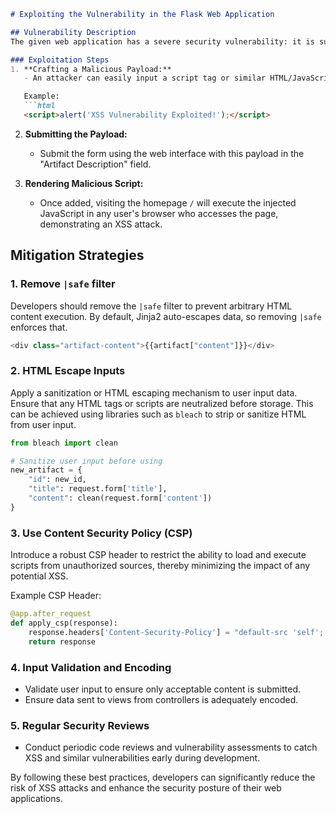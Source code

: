 ```markdown
# Exploiting the Vulnerability in the Flask Web Application

## Vulnerability Description
The given web application has a severe security vulnerability: it is susceptible to **Cross-Site Scripting (XSS)** attacks. The vulnerability arises from the use of the `|safe` filter in the Jinja2 template engine for the `content` field of artifacts. This effectively trusts any HTML or JavaScript present in user input, directly rendering it on the page without sanitization.

### Exploitation Steps
1. **Crafting a Malicious Payload:**
   - An attacker can easily input a script tag or similar HTML/JavaScript payload in the "Artifact Description" field while adding an artifact.

   Example:
   ```html
   <script>alert('XSS Vulnerability Exploited!');</script>
   ```

2. **Submitting the Payload:**
   - Submit the form using the web interface with this payload in the "Artifact Description" field.

3. **Rendering Malicious Script:**
   - Once added, visiting the homepage `/` will execute the injected JavaScript in any user's browser who accesses the page, demonstrating an XSS attack.

## Mitigation Strategies

### 1. Remove `|safe` filter
Developers should remove the `|safe` filter to prevent arbitrary HTML content execution. By default, Jinja2 auto-escapes data, so removing `|safe` enforces that.

```python
<div class="artifact-content">{{artifact["content"]}}</div>
```

### 2. HTML Escape Inputs
Apply a sanitization or HTML escaping mechanism to user input data. Ensure that any HTML tags or scripts are neutralized before storage. This can be achieved using libraries such as `bleach` to strip or sanitize HTML from user input.

```python
from bleach import clean

# Sanitize user input before using
new_artifact = {
    "id": new_id,
    "title": request.form['title'],
    "content": clean(request.form['content'])
}
```

### 3. Use Content Security Policy (CSP)
Introduce a robust CSP header to restrict the ability to load and execute scripts from unauthorized sources, thereby minimizing the impact of any potential XSS.

Example CSP Header:
```python
@app.after_request
def apply_csp(response):
    response.headers['Content-Security-Policy'] = "default-src 'self'; script-src 'self';"
    return response
```

### 4. Input Validation and Encoding
- Validate user input to ensure only acceptable content is submitted.
- Ensure data sent to views from controllers is adequately encoded.

### 5. Regular Security Reviews
- Conduct periodic code reviews and vulnerability assessments to catch XSS and similar vulnerabilities early during development.

By following these best practices, developers can significantly reduce the risk of XSS attacks and enhance the security posture of their web applications.
```